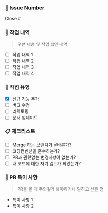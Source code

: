 ### **📕 Issue Number**

Close #

### **📙 작업 내역**

> 구현 내용 및 작업 했던 내역
> 
- [ ]  작업 내역 1
- [ ]  작업 내역 2
- [ ]  작업 내역 3
- [ ]  작업 내역 4

### **📘 작업 유형**

- [x]  신규 기능 추가
- [ ]  버그 수정
- [ ]  리펙토링
- [ ]  문서 업데이트

### **📋 체크리스트**

- [ ]  Merge 하는 브랜치가 올바른가?
- [ ]  코딩컨벤션을 준수하는가?
- [ ]  PR과 관련없는 변경사항이 없는가?
- [ ]  내 코드에 대한 자기 검토가 되었는가?

### **📝 PR 특이 사항**

> PR을 볼 때 주의깊게 봐야하거나 말하고 싶은 점
> 
- 특이 사항 1
- 특이 사항 2
